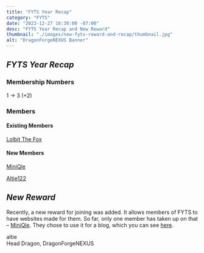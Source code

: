 ```yaml
---
title: "FYTS Year Recap"
category: "FYTS"
date: "2023-12-27 16:30:00 -07:00"
desc: "FYTS Year Recap and New Reward"
thumbnail: "./images/new-fyts-reward-and-recap/thumbnail.jpg"
alt: "DragonForgeNEXUS Banner"
---
```


## *FYTS Year Recap*
### Membership Numbers
1 -> 3 (+2)

### Members
#### Existing Members
[Lolbit The Fox](https://www.youtube.com/@Lolbit_The_Fox)

#### New Members
[MiniQle](https://www.youtube.com/@MiniQle)

[Altie122](https://www.youtube.com/@altie122)

## *New Reward*
Recently, a new reward for joining was added. It allows members of FYTS to have websites made for them. So far, only one member has taken up on that – [MiniQle](https://www.youtube.com/@MiniQle). They chose to use it for a blog, which you can see [here](https://miniqle.dragonforgenexus.xyz).

altie  
Head Dragon, DragonForgeNEXUS
